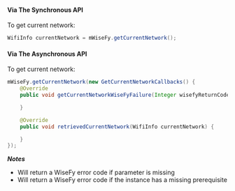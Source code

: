 #### Via The Synchronous API

To get current network:

```java
WifiInfo currentNetwork = mWiseFy.getCurrentNetwork();
```

#### Via The Asynchronous API

To get current network:

```java
mWiseFy.getCurrentNetwork(new GetCurrentNetworkCallbacks() {
    @Override
    public void getCurrentNetworkWiseFyFailure(Integer wisefyReturnCode) {

    }

    @Override
    public void retrievedCurrentNetwork(WifiInfo currentNetwork) {

    }
});
```

***Notes***

- Will return a WiseFy error code if parameter is missing
- Will return a WiseFy error code if the instance has a missing prerequisite